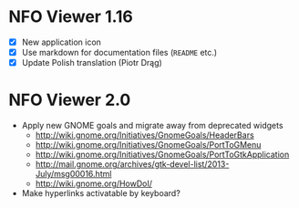 NFO Viewer 1.16
===============

 * [X] New application icon
 * [X] Use markdown for documentation files (`README` etc.)
 * [X] Update Polish translation (Piotr Drąg)

NFO Viewer 2.0
==============

 * Apply new GNOME goals and migrate away from deprecated widgets
   - http://wiki.gnome.org/Initiatives/GnomeGoals/HeaderBars
   - http://wiki.gnome.org/Initiatives/GnomeGoals/PortToGMenu
   - http://wiki.gnome.org/Initiatives/GnomeGoals/PortToGtkApplication
   - http://mail.gnome.org/archives/gtk-devel-list/2013-July/msg00016.html
   - http://wiki.gnome.org/HowDoI/
 * Make hyperlinks activatable by keyboard?
